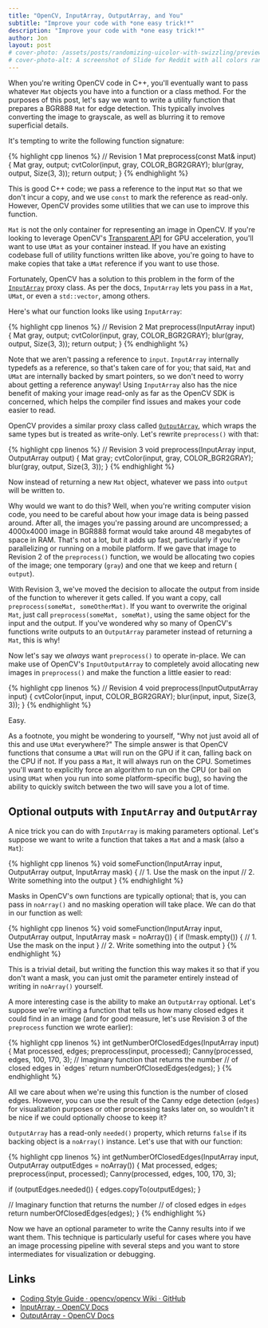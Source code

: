 ```yaml
---
title: "OpenCV, InputArray, OutputArray, and You"
subtitle: "Improve your code with *one easy trick!*"
description: "Improve your code with *one easy trick!*"
author: Jon
layout: post
# cover-photo: /assets/posts/randomizing-uicolor-with-swizzling/preview-small.png
# cover-photo-alt: A screenshot of Slide for Reddit with all colors randomized
---
```


When you're writing OpenCV code in C++, you'll eventually want to pass whatever `Mat` objects you have into a function or a class method. For the purposes of this post, let's say we want to write a utility function that prepares a BGR888 `Mat` for edge detection. This typically involves converting the image to grayscale, as well as blurring it to remove superficial details.

It's tempting to write the following function signature:

<div class="code-snippet">
{% highlight cpp linenos %}
// Revision 1
Mat preprocess(const Mat& input) {
  Mat gray, output;
  cvtColor(input, gray, COLOR_BGR2GRAY);
  blur(gray, output, Size(3, 3));
  return output;
}
{% endhighlight %}
</div>

This is good C++ code; we pass a reference to the input `Mat` so that we don't incur a copy, and we use `const` to mark the reference as read-only. However, OpenCV provides some utilities that we can use to improve this function.

`Mat` is not the only container for representing an image in OpenCV. If you're looking to leverage OpenCV's [Transparent API](https://www.learnopencv.com/opencv-transparent-api/) for GPU acceleration, you'll want to use `UMat` as your container instead. If you have an existing codebase full of utility functions written like above, you're going to have to make copies that take a `UMat` reference if you want to use those.

Fortunately, OpenCV has a solution to this problem in the form of the [`InputArray`](https://docs.opencv.org/4.0.1/d4/d32/classcv_1_1__InputArray.html#details) proxy class. As per the docs, `InputArray` lets you pass in a `Mat`, `UMat`, or even a `std::vector`, among others.

Here's what our function looks like using `InputArray`:

<div class="code-snippet">
{% highlight cpp linenos %}
// Revision 2
Mat preprocess(InputArray input) {
  Mat gray, output;
  cvtColor(input, gray, COLOR_BGR2GRAY);
  blur(gray, output, Size(3, 3));
  return output;
}
{% endhighlight %}
</div>

Note that we aren't passing a reference to `input`. `InputArray` internally typedefs as a reference, so that's taken care of for you; that said, `Mat` and `UMat` are internally backed by smart pointers, so we don't need to worry about getting a reference anyway! Using `InputArray` also has the nice benefit of making your image read-only as far as the OpenCV SDK is concerned, which helps the compiler find issues and makes your code easier to read.

OpenCV provides a similar proxy class called [`OutputArray`](https://docs.opencv.org/4.0.1/d2/d9e/classcv_1_1__OutputArray.html#details), which wraps the same types but is treated as write-only. Let's rewrite `preprocess()` with that:

<div class="code-snippet">
{% highlight cpp linenos %}
// Revision 3
void preprocess(InputArray input, OutputArray output) {
  Mat gray;
  cvtColor(input, gray, COLOR_BGR2GRAY);
  blur(gray, output, Size(3, 3));
}
{% endhighlight %}
</div>

Now instead of returning a new `Mat` object, whatever we pass into `output` will be written to.

Why would we want to do this? Well, when you're writing computer vision code, you need to be careful about how your image data is being passed around. After all, the images you're passing around are uncompressed; a 4000x4000 image in BGR888 format would take around 48 megabytes of space in RAM. That's not a lot, but it adds up fast, particularly if you're parallelizing or running on a mobile platform. If we gave that image to Revision 2 of the `preprocess()` function, we would be allocating two copies of the image; one temporary (`gray`) and one that we keep and return ( `output`).

With Revision 3, we've moved the decision to allocate the output from inside of the function to wherever it gets called. If you want a copy, call `preprocess(someMat, someOtherMat)`. If you want to overwrite the original `Mat`, just call `preprocess(someMat, someMat)`, using the same object for the input and the output. If you've wondered why so many of OpenCV's functions write outputs to an `OutputArray` parameter instead of returning a `Mat`, this is why!

Now let's say we *always* want `preprocess()` to operate in-place. We can make use of OpenCV's `InputOutputArray` to completely avoid allocating new images in `preprocess()` and make the function a little easier to read:

<div class="code-snippet">
{% highlight cpp linenos %}
// Revision 4
void preprocess(InputOutputArray input) {
  cvtColor(input, input, COLOR_BGR2GRAY);
  blur(input, input, Size(3, 3));
}
{% endhighlight %}
</div>

Easy.

As a footnote, you might be wondering to yourself, "Why not just avoid all of this and use `UMat` everywhere?" The simple answer is that OpenCV functions that consume a `UMat` will run on the GPU if it can, falling back on the CPU if not. If you pass a `Mat`, it will always run on the CPU. Sometimes you'll want to explicitly force an algorithm to run on the CPU (or bail on using `UMat` when you run into some platform-specific bug), so having the ability to quickly switch between the two will save you a lot of time.

## Optional outputs with `InputArray` and `OutputArray`
A nice trick you can do with `InputArray` is making parameters optional. Let's suppose we want to write a function that takes a `Mat` and a mask (also a `Mat`):

<div class="code-snippet">
{% highlight cpp linenos %}
void someFunction(InputArray input, 
        OutputArray output, 
        InputArray mask) {
  // 1. Use the mask on the input
  // 2. Write something into the output
}
{% endhighlight %}
</div>

Masks in OpenCV's own functions are typically optional; that is, you can pass in `noArray()` and no masking operation will take place. We can do that in our function as well:

<div class="code-snippet">
{% highlight cpp linenos %}
void someFunction(InputArray input, 
        OutputArray output, 
        InputArray mask = noArray()) {
  if (!mask.empty()) {
    // 1. Use the mask on the input
  }
  // 2. Write something into the output
}
{% endhighlight %}
</div>

This is a trivial detail, but writing the function this way makes it so that if you don't want a mask, you can just omit the parameter entirely instead of writing in `noArray()` yourself.

A more interesting case is the ability to make an `OutputArray` optional. Let's suppose we're writing a function that tells us how many closed edges it could find in an image (and for good measure, let's use Revision 3 of the `preprocess` function we wrote earlier):

<div class="code-snippet">
{% highlight cpp linenos %}
int getNumberOfClosedEdges(InputArray input) {
  Mat processed, edges;
  preprocess(input, processed);
  Canny(processed, edges, 100, 170, 3);
  // Imaginary function that returns the number 
  // of closed edges in `edges`
  return numberOfClosedEdges(edges);
}
{% endhighlight %}
</div>

All we care about when we're using this function is the number of closed edges. However, you can use the result of the Canny edge detection (`edges`) for visualization purposes or other processing tasks later on, so wouldn't it be nice if we could optionally choose to keep it?

`OutputArray` has a read-only `needed()` property, which returns `false` if its backing object is a `noArray()` instance. Let's use that with our function:

<div class="code-snippet">
{% highlight cpp linenos %}
int getNumberOfClosedEdges(InputArray input, 
        OutputArray outputEdges = noArray()) {
  Mat processed, edges;
  preprocess(input, processed);
  Canny(processed, edges, 100, 170, 3);

  if (outputEdges.needed()) {
    edges.copyTo(outputEdges);
  }

  // Imaginary function that returns the number 
  // of closed edges in `edges`
  return numberOfClosedEdges(edges);
}
{% endhighlight %}
</div>

Now we have an optional parameter to write the Canny results into if we want them. This technique is particularly useful for cases where you have an image processing pipeline with several steps and you want to store intermediates for visualization or debugging.

## Links
* [Coding Style Guide · opencv/opencv Wiki · GitHub](https://github.com/opencv/opencv/wiki/Coding_Style_Guide)
* [InputArray - OpenCV Docs](https://docs.opencv.org/4.0.1/d4/d32/classcv_1_1__InputArray.html#details)
* [OutputArray - OpenCV Docs](https://docs.opencv.org/4.0.1/d2/d9e/classcv_1_1__OutputArray.html#details)